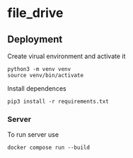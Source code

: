 # file_drive

## Deployment
Create virual environment and activate it
```shell
python3 -m venv venv
source venv/bin/activate
```

Install dependences
```shell
pip3 install -r requirements.txt
```

### Server
To run server use
```shell
docker compose run --build
```
